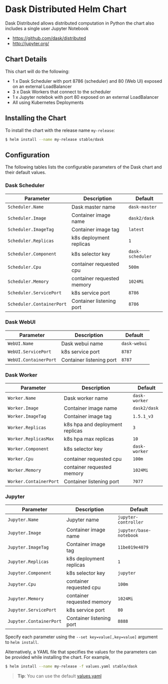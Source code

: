 # Dask Distributed Helm Chart

Dask Distributed allows distributed computation in Python the chart also includes a single user Jupyter Notebook

* https://github.com/dask/distributed
* http://jupyter.org/

## Chart Details
This chart will do the following:

* 1 x Dask Scheduler with port 8786 (scheduler) and 80 (Web UI) exposed on an external LoadBalancer
* 3 x Dask Workers that connect to the scheduler
* 1 x Jupyter notebok with port 80 exposed on an external LoadBalancer
* All using Kubernetes Deployments

## Installing the Chart

To install the chart with the release name `my-release`:

```bash
$ helm install --name my-release stable/dask
```

## Configuration

The following tables lists the configurable parameters of the Dask chart and their default values.

### Dask Scheduler

| Parameter                  | Description                        | Default                                                    |
| -------------------------- | ---------------------------------- | ---------------------------------------------------------- |
| `Scheduler.Name`           | Dask master name                   | `dask-master`                                              |
| `Scheduler.Image`          | Container image name               | `dask2/dask`                                               |
| `Scheduler.ImageTag`       | Container image tag                | `latest`                                                   |
| `Scheduler.Replicas`       | k8s deployment replicas            | `1`                                                        |
| `Scheduler.Component`      | k8s selector key                   | `dask-scheduler`                                           |
| `Scheduler.Cpu`            | container requested cpu            | `500m`                                                     |
| `Scheduler.Memory`         | container requested memory         | `1024Mi`                                                   |
| `Scheduler.ServicePort`    | k8s service port                   | `8786`                                                     |
| `Scheduler.ContainerPort`  | Container listening port           | `8786`                                                     |

### Dask WebUI

|       Parameter       |           Description            |                         Default                          |
|-----------------------|----------------------------------|----------------------------------------------------------|
| `WebUI.Name`          | Dask webui name                  | `dask-webui`                                             |
| `WebUI.ServicePort`   | k8s service port                 | `8787`                                                   |
| `WebUI.ContainerPort` | Container listening port         | `8787`                                                   |

### Dask Worker

| Parameter                    | Description                          | Default                                                    |
| -----------------------      | ------------------------------------ | ---------------------------------------------------------- |
| `Worker.Name`                | Dask worker name                     | `dask-worker`                                              |
| `Worker.Image`               | Container image name                 | `dask2/dask`                                               |
| `Worker.ImageTag`            | Container image tag                  | `1.5.1_v3`                                                 |
| `Worker.Replicas`            | k8s hpa and deployment replicas      | `3`                                                        |
| `Worker.ReplicasMax`         | k8s hpa max replicas                 | `10`                                                       |
| `Worker.Component`           | k8s selector key                     | `dask-worker`                                              |
| `Worker.Cpu`                 | container requested cpu              | `100m`                                                     |
| `Worker.Memory`              | container requested memory           | `1024Mi`                                                   |
| `Worker.ContainerPort`       | Container listening port             | `7077`                                                     |

### Jupyter

|       Parameter         |           Description            |                         Default                          |
|-------------------------|----------------------------------|----------------------------------------------------------|
| `Jupyter.Name`          | Jupyter name                     | `jupyter-controller`                                     |
| `Jupyter.Image`         | Container image name             | `jupyter/base-notebook`                                  |
| `Jupyter.ImageTag`      | Container image tag              | `11be019e4079`                                           |
| `Jupyter.Replicas`      | k8s deployment replicas          | `1`                                                      |
| `Jupyter.Component`     | k8s selector key                 | `jupyter`                                                |
| `Jupyter.Cpu`           | container requested cpu          | `100m`                                                   |
| `Jupyter.Memory`        | container requested memory       | `1024Mi`                                                 |
| `Jupyter.ServicePort`   | k8s service port                 | `80`                                                     |
| `Jupyter.ContainerPort` | Container listening port         | `8888`                                                   |


Specify each parameter using the `--set key=value[,key=value]` argument to `helm install`.

Alternatively, a YAML file that specifies the values for the parameters can be provided while installing the chart. For example,

```bash
$ helm install --name my-release -f values.yaml stable/dask
```

> **Tip**: You can use the default [values.yaml](values.yaml)
